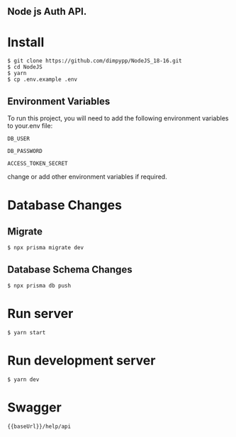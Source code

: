 ## Node js Auth API.


# Install
```
$ git clone https://github.com/dimpypp/NodeJS_18-16.git
$ cd NodeJS
$ yarn
$ cp .env.example .env
```

## Environment Variables

To run this project, you will need to add the following environment variables to your.env file:

`DB_USER`

`DB_PASSWORD`

`ACCESS_TOKEN_SECRET`

change or add other environment variables if required.

# Database Changes
## Migrate
```
$ npx prisma migrate dev
```
## Database Schema Changes
```
$ npx prisma db push
```

# Run server
```
$ yarn start
```

# Run development server
```
$ yarn dev
```
# Swagger
```
{{baseUrl}}/help/api
```
